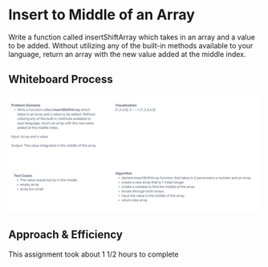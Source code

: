 # Insert to Middle of an Array

Write a function called insertShiftArray which takes in an array and a value to be added. Without utilizing any of the built-in methods available to your language, return an array with the new value added at the middle index.

## Whiteboard Process

![array-insert-shift](./whiteboard.md/array-insert-shift.png)

## Approach & Efficiency

This assignment took about 1 1/2 hours to complete
